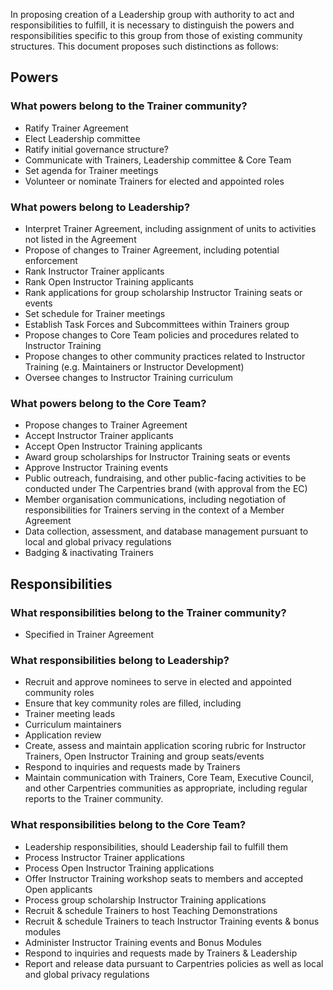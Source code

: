 In proposing creation of a Leadership group with authority to act and responsibilities to fulfill, it is necessary to distinguish the powers and responsibilities
specific to this group from those of existing community structures. This document proposes such distinctions as follows:

## Powers

### What powers belong to the Trainer community?
* Ratify Trainer Agreement
* Elect Leadership committee
* Ratify initial governance structure?
* Communicate with Trainers, Leadership committee & Core Team
* Set agenda for Trainer meetings
* Volunteer or nominate Trainers for elected and appointed roles

### What powers belong to Leadership?
* Interpret Trainer Agreement, including assignment of units to activities not listed in the Agreement
* Propose of changes to Trainer Agreement, including potential enforcement
* Rank Instructor Trainer applicants 
* Rank Open Instructor Training applicants 
* Rank applications for group scholarship Instructor Training seats or events
* Set schedule for Trainer meetings
* Establish Task Forces and Subcommittees within Trainers group
* Propose changes to Core Team policies and procedures related to Instructor Training
* Propose changes to other community practices related to Instructor Training (e.g. Maintainers or Instructor Development)
* Oversee changes to Instructor Training curriculum

### What powers belong to the Core Team?
* Propose changes to Trainer Agreement
* Accept Instructor Trainer applicants
* Accept Open Instructor Training applicants
* Award group scholarships for Instructor Training seats or events
* Approve Instructor Training events
* Public outreach, fundraising, and other public-facing activities to be conducted under The Carpentries brand (with approval from the EC)
* Member organisation communications, including negotiation of responsibilities for Trainers serving in the context of a Member Agreement
* Data collection, assessment, and database management pursuant to local and global privacy regulations
* Badging & inactivating Trainers

## Responsibilities

### What responsibilities belong to the Trainer community?
* Specified in Trainer Agreement

### What responsibilities belong to Leadership?
* Recruit and approve nominees to serve in elected and appointed community roles
* Ensure that key community roles are filled, including
* Trainer meeting leads
* Curriculum maintainers
* Application review 
* Create, assess and maintain application scoring rubric for Instructor Trainers, Open Instructor Training and group seats/events
* Respond to inquiries and requests made by Trainers
* Maintain communication with Trainers, Core Team, Executive Council, and other Carpentries communities as appropriate, including regular reports to the Trainer community.


### What responsibilities belong to the Core Team?
* Leadership responsibilities, should Leadership fail to fulfill them
* Process Instructor Trainer applications
* Process Open Instructor Training applications
* Offer Instructor Training workshop seats to members and accepted Open applicants
* Process group scholarship Instructor Training applications
* Recruit & schedule Trainers to host Teaching Demonstrations
* Recruit & schedule Trainers to teach Instructor Training events & bonus modules
* Administer Instructor Training events and Bonus Modules
* Respond to inquiries and requests made by Trainers & Leadership
* Report and release data pursuant to Carpentries policies as well as local and global privacy regulations
